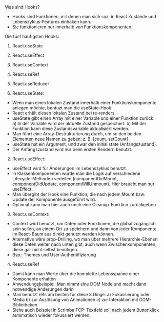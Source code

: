 Was sind Hooks?
- Hooks sind Funktionen, mit denen man sich soz. in React Zustände und Lebenszyklus-Features einhaken kann.
- Sie funktionieren nur innerhalb von Funktionskomponenten.

Die fünf häufigsten Hooks: 

1. React.useState
2. React.useEffect
3. React.useContext
4. React.useRef
5. React.useReducer

1. React.useState:
- Wenn man einen lokalen Zustand innerhalb einer Funktionskomponente anlegen möchte, bentuzt man
    die useState-Hook
- React erhält diesen lokalen Zustand bei re-renders.
- useState gibt einen Array mit einer Variable und einer Funktion zurück:
    a) In der Variable wird der aktuelle Zustand gespeichert.
    b) Mit der Funktion kann diese Zustandsvariable aktualisiert werden.
- Man führt eine Array-Destrukturierung durch, um so den beiden Elementen neue Namen zu geben: z. B. [count, setCount]
- useState hat ein Argument, und zwar den initial state (Anfangszustand).
- Der Anfangszustand wird nur beim ersten Rendern benutzt.


2. React.useEffect:
- useEffect wird für Änderungen im Lebenszyklus benutzt.
- In Klassenkomponenten würde man die Logik auf verschiedene Lifecycle-Methoden verteilen (componentDidMount, componentDidUpdate, componentWillUnmount). Hier braucht man nur useEffect.
- Man übergibt der Hook eine Funktion, die nach jedem Mount bzw. Update der Komponente ausgeführt wird.
- Optional kann man hier auch noch eine Cleanup-Funktion zurückgeben


3. React.useContext:
- Context wird benutzt, um Daten oder Funktionen, die global zugänglich sein sollen, an einem Ort zu speichern und dann von jeder Komponente im React-Baum aus direkt genutzt werden können.
- Alternative wäre prop-Drilling, wo man über mehrere Hierarchie-Ebenen diese Daten weiter nach unten gibt, auch wenn Zwischenkomponenten, diese gar nicht selbst benötigen.
- Bsp.: Themes und User-Authentifizierung

4. React.useRef
- Damit kann man Werte über die komplette Lebensspanne einer Komponente erhalten
- Anwendungsbeispiel: Man nimmt eine DOM Node und macht dann notwendige Änderungen darin
- Man benutzt refs am besten für diese 3 Dinge:
    a) Fokussierung oder Media
    b) zur Auslösung von Animationen
    c) zur Interaktion mit DOM-Bibliotheken
- Siehe auch Beispiel in Scrimba FCP: Textfeld soll nach jedem Buttonklick automatisch wieder fokussiert werden.
      